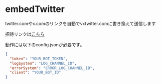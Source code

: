 # embedTwitter
twitter.comやx.comのリンクを自動でvxtwitter.comに書き換えて送信します

招待リンクは[こちら](https://discord.com/api/oauth2/authorize?client_id=1184735822331785268&permissions=2147503168&scope=bot)

動作には以下のconfig.jsonが必要です。
```json
{
  "token": "YOUR_BOT_TOKEN",
  "logSystem": "LOG_CHANNEL_ID",
  "errorSystem": "ERROR_LOG_CHANNEL_ID",
  "client": "YOUR_BOT_ID"
}
```